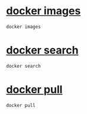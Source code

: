 # [docker images](01_docker_images.md)
```
docker images
```

# [docker search](02_docker_search.md)
```
docker search
```

# [docker pull](03_docker_pull.md)
```
docker pull
```

